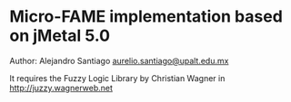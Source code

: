 # Micro-FAME implementation based on jMetal 5.0

Author: Alejandro Santiago <aurelio.santiago@upalt.edu.mx>

It requires the Fuzzy Logic Library by Christian Wagner in http://juzzy.wagnerweb.net
